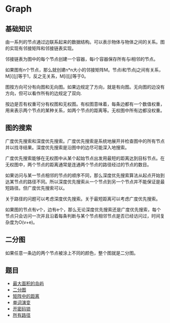 # Graph

## 基础知识

由一系列的节点通过边联系起来的数据结构。可以表示物体与物体之间的关系。图的实现有邻接矩阵和邻接链表实现。

邻接链表为图中的每个节点创建一个容器，每i个容器保存所有与i相邻的节点。

如果图有n个节点，那么就创建n*n大小的邻接矩阵M。节点i和节点j之间有关系，M[i][j]等于1，反之无关系，M[i][j]等于0。

图按方向可分有向图和无向图。如果边规定了方向，就是有向图。无向图的边没有方向，但可以看作所有的边规定了双向.

按边是否有权重可分有权图和无权图。有权图意味着，每条边都有一个数值权重，用来表示两个节点的某种关系，如两个节点的距离等。无权图中所有边都没权重。

## 图的搜索

广度优先搜索和深度优先搜索。广度优先搜索是系统地展开并检查图中的所有节点并以找寻结果。深度优先搜索是沿图中的边尽可能深入地搜索。

广度优先搜索能够在无权图中从某个起始节点出发用最短的距离达到目标节点。在无权图中，两个节点的距离通常是连通两个节点的路径经过的节点的数目。

如果访问与某一节点相邻的节点的顺序不同，那么深度优先搜索算法从起点开始到达某节点的路径不同。所以深度优先搜索从一个节点到另一个节点并不能保证是最短路径。但广度优先搜索可以。

关于路径的问题可以考虑深度优先搜索。关于最短距离可以考虑广度优先搜索。

如果图的节点有v个，边有e个，那么无论深度优先搜索还是广度优先搜索，每个节点只会访问一次并且沿着每条判断与某个节点相邻节点是否已经访问过，时间复杂度为O(v+e)。

## 二分图

如果任意一条边的两个节点被涂上不同的颜色，整个图就是二分图。

## 题目

* [最大面积的岛屿](src/main/java/io/dure/coding/graph/MaxAreaOfIsland.java)
* [二分图](src/main/java/io/dure/coding/graph/IsBipartite.java)
* [矩阵中的距离](src/main/java/io/dure/coding/graph/UpdateMatrix.java)
* [单词演变](src/main/java/io/dure/coding/graph/LadderLength.java)
* [开密码锁](src/main/java/io/dure/coding/graph/OpenLock.java)
* [所有路径](src/main/java/io/dure/coding/graph/AllPathSourceTarget.java)